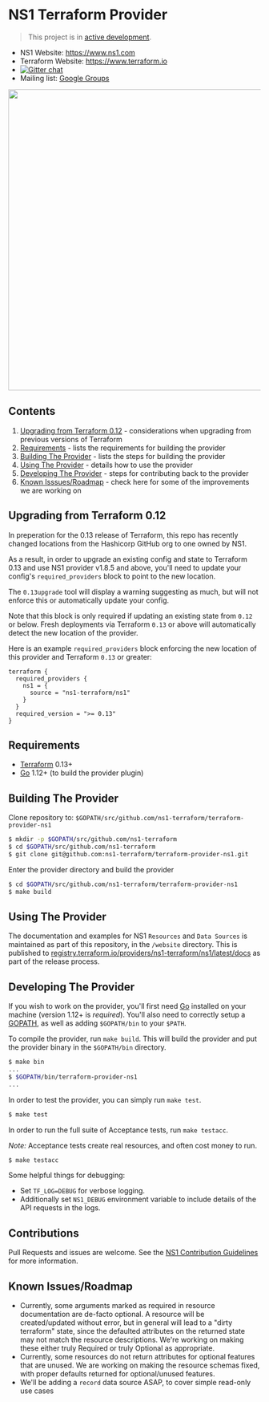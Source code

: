 NS1 Terraform Provider
==================

> This project is in [active development](https://github.com/ns1/community/blob/master/project_status/ACTIVE_DEVELOPMENT.md).

- NS1 Website: https://www.ns1.com
- Terraform Website: https://www.terraform.io
- [![Gitter chat](https://badges.gitter.im/hashicorp-terraform/Lobby.png)](https://gitter.im/hashicorp-terraform/Lobby)
- Mailing list: [Google Groups](http://groups.google.com/group/terraform-tool)

<img src="https://cdn.rawgit.com/hashicorp/terraform-website/master/content/source/assets/images/logo-hashicorp.svg" width="600px">

Contents
------
1. [Upgrading from Terraform 0.12](#upgrading-from-terraform-0.12) - considerations when upgrading from previous versions of Terraform
2. [Requirements](#requirements) - lists the requirements for building the provider
3. [Building The Provider](#building-the-provider) - lists the steps for building the provider
4. [Using The Provider](#using-the-provider) - details how to use the provider
5. [Developing The Provider](#developing-the-provider) - steps for contributing back to the provider
6. [Known Isssues/Roadmap](#known-issues) - check here for some of the improvements we are working on

Upgrading from Terraform 0.12
-----------------------------
In preperation for the 0.13 release of Terraform, this repo has recently changed locations from the Hashicorp GitHub org to one owned by NS1.

As a result, in order to upgrade an existing config and state to Terraform 0.13 and use NS1 provider v1.8.5 and above, you'll need to
update your config's `required_providers` block to point to the new location. 

The `0.13upgrade` tool will display a warning suggesting as much, but will not enforce this or automatically update your config.

Note that this block is only required if updating an existing state from `0.12` or below.  Fresh deployments via Terraform `0.13` or above will automatically detect the new location of the provider.

Here is an example `required_providers` block enforcing the new location of this provider and Terraform `0.13` or greater:
```
terraform {
  required_providers {
    ns1 = {
      source = "ns1-terraform/ns1"
    }
  }
  required_version = ">= 0.13"
}
```

Requirements
------------

-	[Terraform](https://www.terraform.io/downloads.html) 0.13+
-	[Go](https://golang.org/doc/install) 1.12+ (to build the provider plugin)

Building The Provider
---------------------

Clone repository to: `$GOPATH/src/github.com/ns1-terraform/terraform-provider-ns1`

```sh
$ mkdir -p $GOPATH/src/github.com/ns1-terraform
$ cd $GOPATH/src/github.com/ns1-terraform
$ git clone git@github.com:ns1-terraform/terraform-provider-ns1.git
```

Enter the provider directory and build the provider

```sh
$ cd $GOPATH/src/github.com/ns1-terraform/terraform-provider-ns1
$ make build
```

Using The Provider
----------------------

The documentation and examples for NS1 `Resources` and `Data Sources` is
maintained as part of this repository, in the `/website` directory. This is
published to
[registry.terraform.io/providers/ns1-terraform/ns1/latest/docs](https://registry.terraform.io/providers/ns1-terraform/ns1/latest/docs)
as part of the release process.


Developing The Provider
---------------------------

If you wish to work on the provider, you'll first need [Go](http://www.golang.org) installed on your machine 
(version 1.12+ is *required*). You'll also need to correctly setup a [GOPATH](http://golang.org/doc/code.html#GOPATH),
as well as adding `$GOPATH/bin` to your `$PATH`.

To compile the provider, run `make build`. This will build the provider and put the provider binary in 
the `$GOPATH/bin` directory.

```sh
$ make bin
...
$ $GOPATH/bin/terraform-provider-ns1
...
```

In order to test the provider, you can simply run `make test`.

```sh
$ make test
```

In order to run the full suite of Acceptance tests, run `make testacc`.

*Note:* Acceptance tests create real resources, and often cost money to run.

```sh
$ make testacc
```

Some helpful things for debugging:

* Set `TF_LOG=DEBUG` for verbose logging.
* Additionally set `NS1_DEBUG` environment variable to include details of the
  API requests in the logs.

Contributions
---

Pull Requests and issues are welcome. See the [NS1 Contribution Guidelines](https://github.com/ns1/community) for more information.

Known Issues/Roadmap
--------------------

* Currently, some arguments marked as required in resource documentation are
  de-facto optional. A resource will be created/updated without error, but
  in general will lead to a "dirty terraform" state, since the defaulted
  attributes on the returned state may not match the resource descriptions.
  We're working on making these either truly Required or truly Optional as
  appropriate.
* Currently, some resources do not return attributes for optional features that
  are unused. We are working on making the resource schemas fixed, with proper
  defaults returned for optional/unused features.
* We'll be adding a `record` data source ASAP, to cover simple read-only use
  cases

